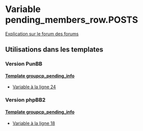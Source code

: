 # Variable pending_members_row.POSTS
[Explication sur le forum des forums](http://forum.forumactif.com/t294113-listing-des-variables#pending_members_row.POSTS)
## Utilisations dans les templates
### Version PunBB
#### [Template groupcp_pending_info](punbb/groupcp_pending_info.md)
* [Variable à la ligne 24](../punbb/groupcp_pending_info.tpl#L24)
### Version phpBB2
#### [Template groupcp_pending_info](subsilver/groupcp_pending_info.md)
* [Variable à la ligne 18](../subsilver/groupcp_pending_info.tpl#L18)